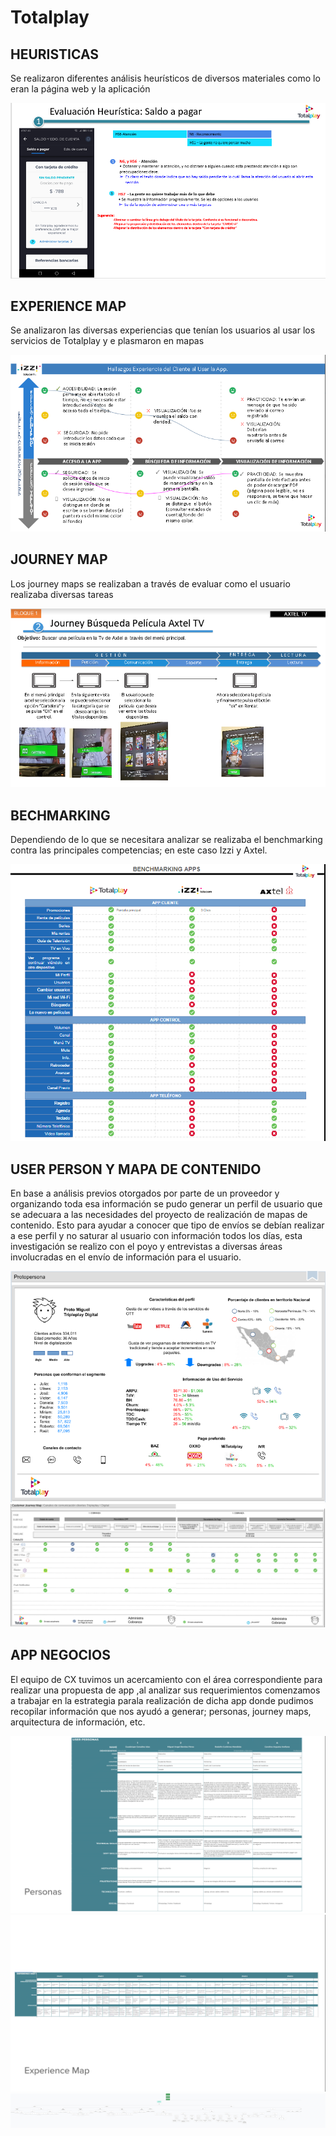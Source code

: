 # Totalplay

## HEURISTICAS

Se realizaron diferentes análisis heurísticos de diversos materiales como lo eran la página  web y la aplicación

![heuristicas](./assets/images/heuristica.png)

## EXPERIENCE MAP

Se analizaron las diversas experiencias que tenían los usuarios al usar los servicios de Totalplay y e plasmaron en mapas

![experience](./assets/images/experience.png)

## JOURNEY MAP

Los journey maps se realizaban a través de evaluar como el usuario realizaba diversas tareas

![journey](./assets/images/journey1.png)

## BECHMARKING
Dependiendo de lo que se necesitara analizar se realizaba el benchmarking contra las principales competencias; en este caso Izzi y Axtel.

![benchmarking](./assets/images/bench.png)

## USER PERSON Y MAPA DE CONTENIDO

En base a análisis previos otorgados por parte de un proveedor y organizando toda esa información se pudo generar un perfil de usuario que se adecuara a las necesidades del proyecto de realización de mapas de contenido. Esto para ayudar a conocer que tipo de envíos se debían realizar a ese perfil y no saturar al usuario con información todos los días, esta investigación se realizo con el poyo y entrevistas a diversas áreas involucradas en el envío de información para el usuario.

![user](./assets/images/persona.png)
![mapa de envios](./assets/images/envios.png)


## APP NEGOCIOS

El equipo de CX tuvimos un acercamiento con el área correspondiente para realizar una propuesta de app ,al analizar sus requerimientos comenzamos a trabajar en la estrategia parala realización de dicha app donde pudimos recopilar información que nos ayudó a generar; personas, journey maps, arquitectura de información, etc.

![app negocios](./assets/images/negocios2.png)
![app negocios](./assets/images/negocios3.png)
![app negocios](./assets/images/negocios1.png)
